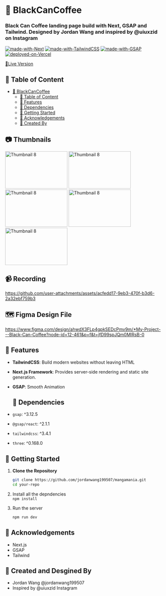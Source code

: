 # 🍼 BlackCanCoffee

### Black Can Coffee landing page build with Next, GSAP and Tailwind. Designed by Jordan Wang and inspired by @uiuxzid on Instagram

[![made-with-Next](https://img.shields.io/badge/Made%20with-Next.js%20-success)](https://nextjs.org/)
[![made-with-TailwindCSS](https://img.shields.io/badge/Made%20with-TailwindCSS%20-blue)](https://tailwindcss.com/)
[![made-with-GSAP](https://img.shields.io/badge/Made%20with-GSAP%20-yellow)](https://woocommerce.com/)
[![deployed-on-Vercel](https://img.shields.io/badge/Deployed%20on-Vercel%20-orange)](https://vercel.com/)

[🍼Live Version](https://black-can-coffee.vercel.app/)

## 📑 Table of Content
- [🍼 BlackCanCoffee](#-blackcancoffee)
  - [📑 Table of Content](#-table-of-content)
  - [🌟 Features](#-features)
  - [🧱 Dependencies](#-dependencies)
  - [🚀 Getting Started](#-getting-started)
  - [📘 Acknowledgements](#-acknowledgements)
  - [🔨 Created By](#-created-by)
 
## 📷 Thumbnails

<img alt="Thumbnail 8" width="200" height="120" src="https://github.com/user-attachments/assets/9664ceab-ce00-460c-91f3-a0ac724a154e" />
<img alt="Thumbnail 8" width="200" height="120" src="https://github.com/user-attachments/assets/79ff8a40-ad41-486d-b6da-0d27aa838111" />
<img alt="Thumbnail 8" width="200" height="120" src="https://github.com/user-attachments/assets/6cb4c057-c1b1-4935-a621-b200e8bed9e7" />
<img alt="Thumbnail 8" width="200" height="120" src="https://github.com/user-attachments/assets/8188b63d-0730-43f7-b872-39e777466052" />
<img alt="Thumbnail 8" width="200" height="120" src="https://github.com/user-attachments/assets/afc6c93b-cddb-4166-b18e-c1941d321c2f" />

## 📹 Recording

https://github.com/user-attachments/assets/acfedd17-9eb3-470f-b3d6-2a32ebf759b3

## 🗺️ Figma Design File
https://www.figma.com/design/ahwdX3FLp4gpkSEDcPmv9m/*My-Project---Black-Can-Coffee?node-id=12-461&p=f&t=jfD99spJQm0MlRsB-0

## 🌟 Features
- **TailwindCSS**: Build modern websites without leaving HTML
- **Next.js Framework**: Provides server-side rendering and static site generation.
- **GSAP**: Smooth Animation

  ## 🧱 Dependencies
- `gsap`: ^3.12.5
- `@gsap/react`: ^2.1.1
- `tailwindcss`: ^3.4.1
- `three`: ^0.168.0

## 🚀 Getting Started

1. **Clone the Repository**

   ```bash
   git clone https://github.com/jordanwang199507/mangamania.git
   cd your-repo
2. Install all the depndencies <br>
   `npm install`
3. Run the server
   ```sh
   npm run dev
   ```

## 📘 Acknowledgements
- Next.js
- GSAP
- Tailwind

## 🔨 Created and Desgined By
- Jordan Wang @jordanwang199507
- Inspired by @uiuxzid Instagram

